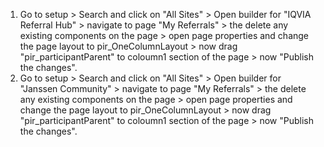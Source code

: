 
1. Go to setup > Search and click on "All Sites" > Open builder for "IQVIA Referral Hub" > navigate to page "My Referrals" > the delete any existing components on the page > open page properties and change the page layout to pir_OneColumnLayout > now drag "pir_participantParent" to coloumn1 section of the page > now "Publish the changes". 
2. Go to setup > Search and click on "All Sites" > Open builder for "Janssen Community" > navigate to page "My Referrals" > the delete any existing components on the page > open page properties and change the page layout to pir_OneColumnLayout > now drag "pir_participantParent" to coloumn1 section of the page > now "Publish the changes". 